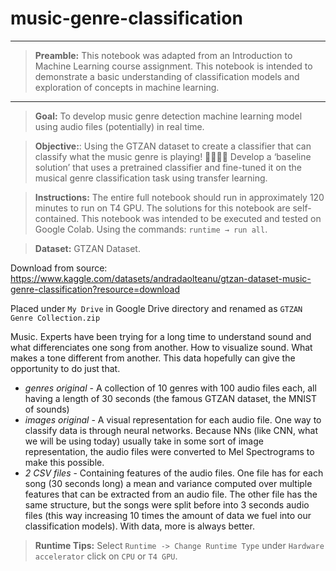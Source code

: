 # music-genre-classification

---
> **Preamble:** This notebook was adapted from an Introduction to Machine Learning course assignment. This notebook is intended to demonstrate a basic understanding of classification models and exploration of concepts in machine learning.
---

> **Goal:** To develop music genre detection machine learning model using audio files (potentially) in real time.

> **Objective:**: Using the GTZAN dataset to create a classifier that can classify what the music genre is playing! 🎷🎸🎹🎺
Develop a ‘baseline solution’ that uses a pretrained classifier and fine-tuned it on the musical genre classification task using transfer learning.

> **Instructions:** The entire full notebook should run in approximately 120 minutes to run on T4 GPU. The solutions for this notebook are self-contained. This notebook was intended to be executed and tested on Google Colab. Using the commands: `runtime → run all`.

> **Dataset:** GTZAN Dataset.

Download from source: https://www.kaggle.com/datasets/andradaolteanu/gtzan-dataset-music-genre-classification?resource=download

Placed under `My Drive` in Google Drive directory and renamed as `GTZAN Genre Collection.zip`

Music. Experts have been trying for a long time to understand sound and what differenciates one song from another. How to visualize sound. What makes a tone different from another. This data hopefully can give the opportunity to do just that.

- *genres original* - A collection of 10 genres with 100 audio files each, all having a length of 30 seconds (the famous GTZAN dataset, the MNIST of sounds)
- *images original* - A visual representation for each audio file. One way to classify data is through neural networks. Because NNs (like CNN, what we will be using today) usually take in some sort of image representation, the audio files were converted to Mel Spectrograms to make this possible.
- *2 CSV files* - Containing features of the audio files. One file has for each song (30 seconds long) a mean and variance computed over multiple features that can be extracted from an audio file. The other file has the same structure, but the songs were split before into 3 seconds audio files (this way increasing 10 times the amount of data we fuel into our classification models). With data, more is always better.

> **Runtime Tips:** Select `Runtime -> Change Runtime Type` under `Hardware accelerator` click on `CPU` or `T4 GPU`.
